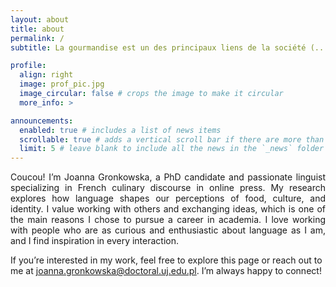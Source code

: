 ```yaml
---
layout: about
title: about
permalink: /
subtitle: La gourmandise est un des principaux liens de la société (...). (Physiologie du goût, 1826)

profile:
  align: right
  image: prof_pic.jpg
  image_circular: false # crops the image to make it circular
  more_info: >

announcements:
  enabled: true # includes a list of news items
  scrollable: true # adds a vertical scroll bar if there are more than 3 news items
  limit: 5 # leave blank to include all the news in the `_news` folder
---
```


<p style="text-align: justify;">Coucou! I’m Joanna Gronkowska, a PhD candidate and passionate linguist specializing in French culinary discourse in online press. My research explores how language shapes our perceptions of food, culture, and identity. I value working with others and exchanging ideas, which is one of the main reasons I chose to pursue a career in academia. I love working with people who are as curious and enthusiastic about language as I am, and I find inspiration in every interaction.

If you’re interested in my work, feel free to explore this page or reach out to me at joanna.gronkowska@doctoral.uj.edu.pl. I’m always happy to connect!</p>
